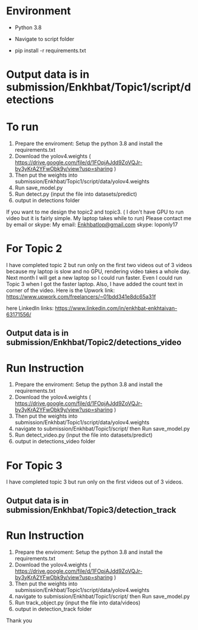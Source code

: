 # Environment

- Python 3.8

- Navigate to script folder

- pip install -r requirements.txt

# Output data is in submission/Enkhbat/Topic1/script/detections

# To run

1. Prepare the enviroment: Setup the python 3.8 and install the requirements.txt
2. Download the yolov4.weights
   (
   https://drive.google.com/file/d/1FOpjAJdd9ZoVQJr-by3yKrA2YFwObk9y/view?usp=sharing
   )
3. Then put the weights into submission/Enkhbat/Topic1/script/data/yolov4.weights
4. Run save_model.py
5. Run detect.py (input the file into datasets/predict)
6. output in detections folder

If you want to me design the topic2 and topic3. ( I don't have GPU to run video but it is fairly simple. My laptop takes while to run)
Please contact me by email or skype:
My email: Enkhbatlop@gmail.com
skype: loponly17

# For Topic 2

I have completed topic 2 but run only on the first two videos out of 3 videos because my laptop is slow and no GPU, rendering video takes a whole day. Next month I will get a new laptop so I could run faster. Even I could run Topic 3 when I got the faster laptop.
Also, I have added the count text in corner of the video.
Here is the Upwork link:
https://www.upwork.com/freelancers/~01bdd341e8dc65a31f

here LinkedIn links:
https://www.linkedin.com/in/enkhbat-enkhtaivan-63171556/

## Output data is in submission/Enkhbat/Topic2/detections_video

# Run Instruction

1. Prepare the enviroment: Setup the python 3.8 and install the requirements.txt
2. Download the yolov4.weights
   (
   https://drive.google.com/file/d/1FOpjAJdd9ZoVQJr-by3yKrA2YFwObk9y/view?usp=sharing
   )
3. Then put the weights into submission/Enkhbat/Topic1/script/data/yolov4.weights
4. navigate to submission/Enkhbat/Topic1/script/ then Run save_model.py
5. Run detect_video.py (input the file into datasets/predict)
6. output in detections_video folder

# For Topic 3

I have completed topic 3 but run only on the first videos out of 3 videos.

## Output data is in submission/Enkhbat/Topic3/detection_track

# Run Instruction

1. Prepare the enviroment: Setup the python 3.8 and install the requirements.txt
2. Download the yolov4.weights
   (
   https://drive.google.com/file/d/1FOpjAJdd9ZoVQJr-by3yKrA2YFwObk9y/view?usp=sharing
   )
3. Then put the weights into submission/Enkhbat/Topic1/script/data/yolov4.weights
4. navigate to submission/Enkhbat/Topic1/script/ then Run save_model.py
5. Run track_object.py (input the file into data/videos)
6. output in detection_track folder

Thank you
